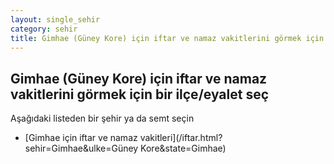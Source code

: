 ```yaml
---
layout: single_sehir
category: sehir
title: Gimhae (Güney Kore) için iftar ve namaz vakitlerini görmek için bir ilçe/eyalet seç
---
```



## Gimhae (Güney Kore) için iftar ve namaz vakitlerini görmek için bir ilçe/eyalet seç

Aşağıdaki listeden bir şehir ya da semt seçin


* [Gimhae için iftar ve namaz vakitleri](/iftar.html?sehir=Gimhae&ulke=Güney Kore&state=Gimhae)
